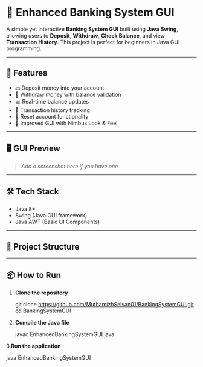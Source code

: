 # 🏦 Enhanced Banking System GUI

A simple yet interactive **Banking System GUI** built using **Java Swing**, allowing users to **Deposit**, **Withdraw**, **Check Balance**, and view **Transaction History**. This project is perfect for beginners in Java GUI programming.

---

## 🚀 Features

- 💵 Deposit money into your account
- 💸 Withdraw money with balance validation
- 📊 Real-time balance updates
- 🧾 Transaction history tracking
- 🧹 Reset account functionality
- 🎨 Improved GUI with Nimbus Look & Feel

---

## 🖥️ GUI Preview

> *Add a screenshot here if you have one*

---

## 🛠️ Tech Stack

- Java 8+
- Swing (Java GUI framework)
- Java AWT (Basic UI Components)

---

## 📁 Project Structure


---

## 📦 How to Run

1. **Clone the repository**
   
   git clone https://github.com/MuthamizhSelvan01/BankingSystemGUI.git
   cd BankingSystemGUI


2. **Compile the Java file**
   
    javac EnhancedBankingSystemGUI.java

3.**Run the application**

  java EnhancedBankingSystemGUI
